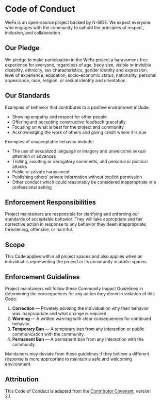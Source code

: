 # Code of Conduct

WeFa is an open-source project backed by N-SIDE. We expect everyone who engages with the
community to uphold the principles of respect, inclusion, and collaboration.

## Our Pledge

We pledge to make participation in the WeFa project a harassment-free experience for
everyone, regardless of age, body size, visible or invisible disability, ethnicity,
sex characteristics, gender identity and expression, level of experience, education,
socio-economic status, nationality, personal appearance, race, religion, or sexual
identity and orientation.

## Our Standards

Examples of behavior that contributes to a positive environment include:

- Showing empathy and respect for other people
- Offering and accepting constructive feedback gracefully
- Focusing on what is best for the project and community
- Acknowledging the work of others and giving credit where it is due

Examples of unacceptable behavior include:

- The use of sexualized language or imagery and unwelcome sexual attention or advances
- Trolling, insulting or derogatory comments, and personal or political attacks
- Public or private harassment
- Publishing others' private information without explicit permission
- Other conduct which could reasonably be considered inappropriate in a professional setting

## Enforcement Responsibilities

Project maintainers are responsible for clarifying and enforcing our standards of
acceptable behavior. They will take appropriate and fair corrective action in
response to any behavior they deem inappropriate, threatening, offensive, or harmful.

## Scope

This Code applies within all project spaces and also applies when an individual is
representing the project or its community in public spaces.

## Enforcement Guidelines

Project maintainers will follow these Community Impact Guidelines in determining the
consequences for any action they deem in violation of this Code:

1. **Correction** — Privately advising the individual on why their behavior was
   inappropriate and what change is required.
2. **Warning** — A written warning with clear consequences for continued behavior.
3. **Temporary Ban** — A temporary ban from any interaction or public communication with
   the community.
4. **Permanent Ban** — A permanent ban from any interaction with the community.

Maintainers may deviate from these guidelines if they believe a different response is
more appropriate to maintain a safe and welcoming environment.

## Attribution

This Code of Conduct is adapted from the [Contributor Covenant][homepage], version 2.1.

[homepage]: https://www.contributor-covenant.org/version/2/1/code_of_conduct.html

